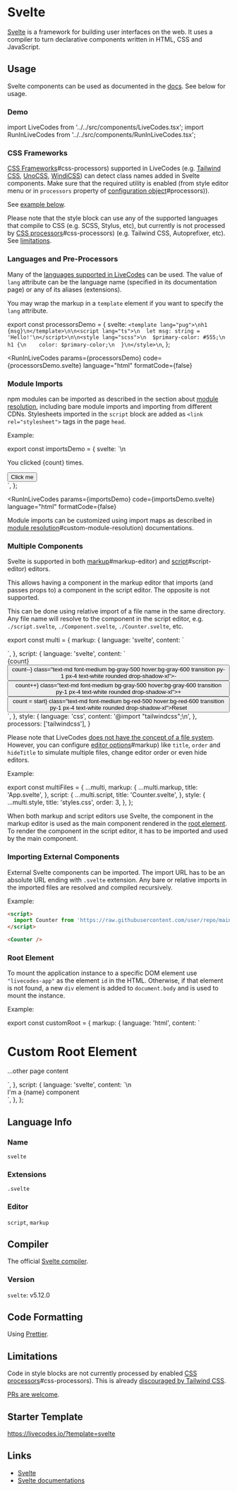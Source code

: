 # Svelte

[Svelte](https://svelte.dev/docs/svelte/overview) is a framework for building user interfaces on the web. It uses a compiler to turn declarative components written in HTML, CSS and JavaScript.

## Usage

Svelte components can be used as documented in the [docs](https://svelte.dev/docs/svelte/svelte-files). See below for usage.

### Demo

import LiveCodes from '../../src/components/LiveCodes.tsx';
import RunInLiveCodes from '../../src/components/RunInLiveCodes.tsx';

<LiveCodes template="svelte" height="400"></LiveCodes>

### CSS Frameworks

[CSS Frameworks](../features/css.html.md)#css-processors) supported in LiveCodes (e.g. [Tailwind CSS](./tailwindcss.html.md), [UnoCSS](./unocss.html.md), [WindiCSS](./windicss.html.md)) can detect class names added in Svelte components.
Make sure that the required utility is enabled (from style editor menu or in `processors` property of [configuration object](../configuration/configuration-object.html.md)#processors)).

See [example below](#multiple-components).

Please note that the style block can use any of the supported languages that compile to CSS (e.g. SCSS, Stylus, etc),
but currently is not processed by [CSS processors](../features/css.html.md)#css-processors) (e.g. Tailwind CSS, Autoprefixer, etc).
See [limitations](#limitations).

### Languages and Pre-Processors

Many of the [languages supported in LiveCodes](./index.html.md) can be used. The value of `lang` attribute can be the language name (specified in its documentation page) or any of its aliases (extensions).

You may wrap the markup in a `template` element if you want to specify the `lang` attribute.

export const processorsDemo = {
  svelte: `<template lang="pug">\nh1 {msg}\n</template>\n\n<script lang="ts">\n  let msg: string = 'Hello!'\n</script>\n\n<style lang="scss">\n  $primary-color: #555;\n  h1 {\n    color: $primary-color;\n  }\n</style>\n`,
};

<RunInLiveCodes
  params={processorsDemo}
  code={processorsDemo.svelte}
  language="html"
  formatCode={false}
></RunInLiveCodes>

### Module Imports

npm modules can be imported as described in the section about [module resolution](../features/module-resolution.html.md), including bare module imports and importing from different CDNs. Stylesheets imported in the `script` block are added as `<link rel="stylesheet">` tags in the page `head`.

Example:

export const importsDemo = {
  svelte: `<script>
  import confetti from "canvas-confetti";
  import "bootstrap/dist/css/bootstrap.css";\n
  let count = $state(0);
  function increment() {
    count++;
    confetti();
  }
</script>\n
<div class="m-5 text-center">
  <p>You clicked {count} times.</p>
  <button on:click={increment}>Click me</button>
</div>
`,
};

<RunInLiveCodes
  params={importsDemo}
  code={importsDemo.svelte}
  language="html"
  formatCode={false}
></RunInLiveCodes>

Module imports can be customized using import maps as described in [module resolution](../features/module-resolution.html.md)#custom-module-resolution) documentations.

### Multiple Components

Svelte is supported in both [markup](../features/projects.html.md)#markup-editor) and [script](../features/projects.html.md)#script-editor) editors.

This allows having a component in the markup editor that imports (and passes props to) a component in the script editor. The opposite is not supported.

This can be done using relative import of a file name in the same directory. Any file name will resolve to the component in the script editor,
e.g. `./script.svelte`, `./Component.svelte`, `./Counter.svelte`, etc.

export const multi = {
  markup: {
    language: 'svelte',
    content: `<script lang="ts">
import Counter from './Counter.svelte';
</script>

<Counter start="5" />
`,
},
  script: {
    language: 'svelte',
    content: `<script lang="ts">
  let { start } = $props();
  let count = $state(start);
</script>

<div class="mt-8 text-center">
  <span class="text-3xl font-bold">{count}</span>
</div>
<div class="mt-4 space-x-4 text-center">
  <button on:click={() => count--} class="text-md font-medium bg-gray-500 hover:bg-gray-600 transition py-1 px-4 text-white rounded drop-shadow-xl">-</button>
  <button on:click={() => count++} class="text-md font-medium bg-gray-500 hover:bg-gray-600 transition py-1 px-4 text-white rounded drop-shadow-xl">+</button>
</div>
<div class="mt-4 space-x-4 text-center">
  <button on:click={() => count = start} class="text-md font-medium bg-red-500 hover:bg-red-600 transition py-1 px-4 text-white rounded drop-shadow-xl">Reset</button>
</div>
`,
  },
  style: {
    language: 'css',
    content: '@import "tailwindcss";\n',
  },
  processors: ['tailwindcss'],
}

<LiveCodes config={multi}></LiveCodes>

Please note that LiveCodes [does not have the concept of a file system](../features/projects.html.md). However, you can configure [editor options](../configuration/configuration-object.html.md)#markup) like `title`, `order` and `hideTitle` to simulate multiple files, change editor order or even hide editors.

Example:

export const multiFiles = {
  ...multi,
  markup: {
    ...multi.markup,
    title: 'App.svelte',
  },
  script: {
    ...multi.script,
    title: 'Counter.svelte',
  },
  style: {
    ...multi.style,
    title: 'styles.css',
    order: 3,
  },
};

<LiveCodes config={multiFiles}></LiveCodes>

When both markup and script editors use Svelte, the component in the markup editor is used as the main component rendered in the [root element](#root-element).
To render the component in the script editor, it has to be imported and used by the main component.

### Importing External Components

External Svelte components can be imported. The import URL has to be an absolute URL ending with `.svelte` extension. Any bare or relative imports in the imported files are resolved and compiled recursively.

Example:

```html
<script>
  import Counter from 'https://raw.githubusercontent.com/user/repo/main/src/Counter.svelte';
</script>

<Counter />
```

### Root Element

To mount the application instance to a specific DOM element use `"livecodes-app"` as the element `id` in the HTML. Otherwise, if that element is not found, a new `div` element is added to `document.body` and is used to mount the instance.

Example:

export const customRoot = {
  markup: {
    language: 'html',
    content: `<h1>Custom Root Element</h1>
<div id="livecodes-app"></div>
<p>...other page content</p>
`,
  },
  script: {
    language: 'svelte',
    content: `<script>
  let name = $state('Svelte');
</script>\n
<div>I'm a {name} component</div>
`,
  },
};

<LiveCodes config={customRoot} />

## Language Info

### Name

`svelte`

### Extensions

`.svelte`

### Editor

`script`, `markup`

## Compiler

The official [Svelte compiler](https://svelte.dev/docs/svelte/svelte-compiler).

### Version

`svelte`: v5.12.0

## Code Formatting

Using [Prettier](https://prettier.io/).

## Limitations

Code in style blocks are not currently processed by enabled [CSS processors](../features/css.html.md)#css-processors). This is already [discouraged by Tailwind CSS](https://tailwindcss.com/docs/compatibility#vue-svelte-and-astro).

[PRs are welcome](https://github.com/live-codes/livecodes/pulls).

## Starter Template

https://livecodes.io/?template=svelte

## Links

- [Svelte](https://svelte.dev/)
- [Svelte documentations](https://svelte.dev/docs/svelte/overview)